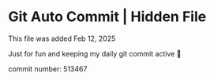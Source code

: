 # Git Auto Commit | Hidden File

This file was added Feb 12, 2025

Just for fun and keeping my daily git commit active 🤪

commit number: 513467
